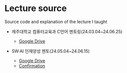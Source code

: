 # Lecture source
Source code and explanation of the lecture I taught

* 제주대학교 컴퓨터교육과 C언어 멘토링(24.03.04~24.06.25)
    - [Google Drive](https://drive.google.com/drive/folders/1AixyIZTsJWEXDdwhXuyPbvtXTNRAyOMI?usp=sharing)

* SW·AI 인재양성 멘토(24.05.04~24.06.15)
    - [Google Drive](https://drive.google.com/drive/folders/18G1RtjAIdSVc10Txr2evQ3O3Oc7oiTNY?usp=drive_link)
    - [Confirmation](https://drive.google.com/file/d/1c3DUetYLJ0Y1LV20tV4L0iWAvF5MdeWk/view?usp=sharing)